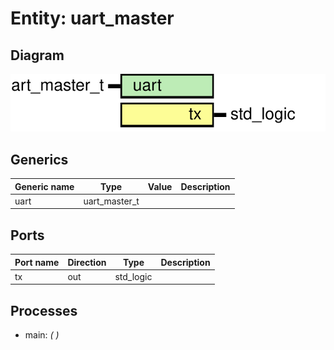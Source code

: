# Entity: uart_master
## Diagram
![Diagram](uart_master.svg "Diagram")
## Generics
| Generic name | Type          | Value | Description |
| ------------ | ------------- | ----- | ----------- |
| uart         | uart_master_t |       |             |
## Ports
| Port name | Direction | Type      | Description |
| --------- | --------- | --------- | ----------- |
| tx        | out       | std_logic |             |
## Processes
- main: _(  )_

